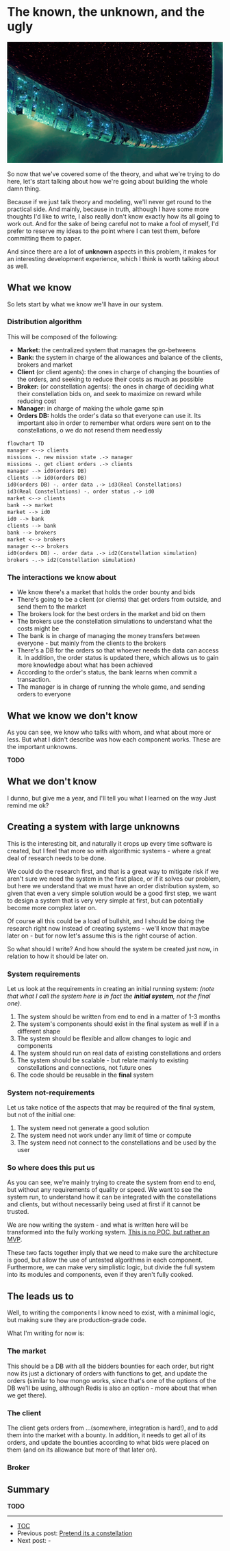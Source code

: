 # The known, the unknown, and the ugly
![The expanse ring portal](../images/the-expanse-ring.png)


So now that we've covered some of the theory, and what we're trying to do here, let's start talking about how we're going about building the whole damn thing.

Because if we just talk theory and modeling, we'll never get round to the practical side. And mainly, because in truth, although I have some more thoughts I'd like to write, I also really don't know exactly how its all going to work out. And for the sake of being careful not to make a fool of myself, I'd prefer to reserve my ideas to the point where I can test them, before committing them to paper.

And since there are a lot of **unknown** aspects in this problem, it makes for an interesting development experience, which I think is worth talking about as well.

## What we know
So lets start by what we know we'll have in our system.

### Distribution algorithm
This will be composed of the following:
- **Market:** the centralized system that manages the go-betweens
- **Bank:** the system in charge of the allowances and balance of the clients, brokers and market
- **Client** (or client agents): the ones in charge of changing the bounties of the orders, and seeking to reduce their costs as much as possible
- **Broker:** (or constellation agents): the ones in charge of deciding what their constellation bids on, and seek to maximize on reward while reducing cost
- **Manager:** in charge of making the whole game spin
- **Orders DB:** holds the order's data so that everyone can use it. Its important also in order to remember what orders were sent on to the constellations, o we do not resend them needlessly

```mermaid
flowchart TD
manager <--> clients
missions -. new mission state .-> manager
missions -. get client orders .-> clients
manager --> id0(orders DB)
clients --> id0(orders DB)
id0(orders DB) -. order data .-> id3(Real Constellations)
id3(Real Constellations) -. order status .-> id0
market <--> clients
bank --> market
market --> id0
id0 --> bank
clients --> bank
bank --> brokers
market <--> brokers
manager <--> brokers
id0(orders DB) -. order data .-> id2(Constellation simulation)
brokers -.-> id2(Constellation simulation)
```
### The interactions we know about
- We know there's a market that holds the order bounty and bids
- There's going to be a client (or clients) that get orders from outside, and send them to the market
- The brokers look for the best orders in the market and bid on them
- The brokers use the constellation simulations to understand what the costs might be
- The bank is in charge of managing the money transfers between everyone - but mainly from the clients to the brokers
- There's a DB for the orders so that whoever needs the data can access it. In addition, the order status is updated there, which allows us to gain more knowledge about what has been achieved
- According to the order's status, the bank learns when commit a transaction.
- The manager is in charge of running the whole game, and sending orders to everyone

## What we know we don't know
As you can see, we know who talks with whom, and what about more or less. But what I didn't describe was how each component works. These are the important unknowns.

**TODO**

## What we don't know
I dunno, but give me a year, and I'll tell you what I learned on the way Just remind me ok?

## Creating a system with large unknowns
This is the interesting bit, and naturally it crops up every time software is created, but I feel that more so with algorithmic systems - where a great deal of research needs to be done.

We could do the research first, and that is a great way to mitigate risk if we aren't sure we need the system in the first place, or if it solves our problem, but here we understand that we must have an order distribution system, so given that even a very simple solution would be a good first step, we want to design a system that is very very simple at first, but can potentially become more complex later on.

Of course all this could be a load of bullshit, and I should be doing the research right now instead of creating systems - we'll know that maybe later on - but for now let's assume this is the right course of action.

So what should I write? And how should the system be created just now, in relation to how it should be later on.

### System requirements

Let us look at the requirements in creating an initial running system:
*(note that what I call the system here is in fact the **initial system**, not the final one)*.

1. The system should be written from end to end in a matter of 1-3 months
2. The system's components should exist in the final system as well if in a different shape
3. The system should be flexible and allow changes to logic and components
4. The system should run on real data of existing constellations and orders
5. The system should be scalable - but relate mainly to existing constellations and connections, not future ones
6. The code should be reusable in the **final** system

### System not-requirements
Let us take notice of the aspects that may be required of the final system, but not of the initial one:

1. The system need not generate a good solution
2. The system need not work under any limit of time or compute
3. The system need not connect to the constellations and be used by the user

### So where does this put us

As you can see, we're mainly trying to create the system from end to end, but without any requirements of quality or speed. We want to see the system run, to understand how it can be integrated with the constellations and clients, but without necessarily being used at first if it cannot be trusted.

We are now writing the system - and what is written here will be transformed into the fully working system. [This is no POC, but rather an MVP](https://www.codica.com/blog/poc-vs-mvp/).

These two facts together imply that we need to make sure the architecture is good, but allow the use of untested algorithms in each component. Furthermore, we can make very simplistic logic, but divide the full system into its modules and components, even if they aren't fully cooked.

## The leads us to
Well, to writing the components I know need to exist, with a minimal logic, but making sure they are production-grade code.

What I'm writing for now is:
### The market
This should be a DB with all the bidders bounties for each order, but right now its just a dictionary of orders with functions to get, and update the orders (similar to how mongo works, since that's one of the options of the DB we'll be using, although Redis is also an option - more about that when we get there).

### The client
The client gets orders from ...(somewhere, integration is hard!), and to add them into the market with a bounty.
In addition, it needs to get all of its orders, and update the bounties according to what bids were placed on them (and on its allowance but more of that later on).

### Broker


## Summary

**TODO**

---
- [TOC](../TOC.md)
- Previous post: [Pretend its a constellation](./Pretend%20its%20a%20constellation.md)
- Next post: -
